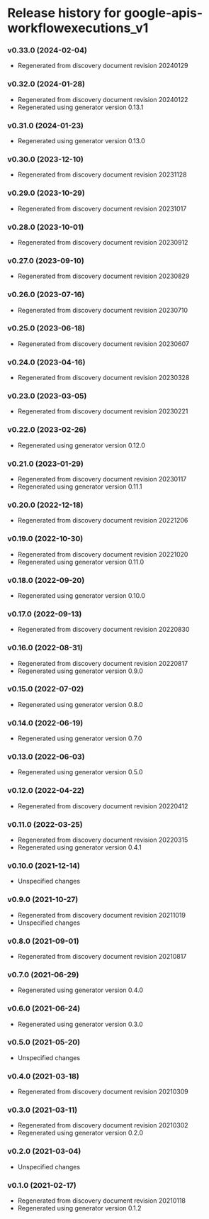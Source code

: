 # Release history for google-apis-workflowexecutions_v1

### v0.33.0 (2024-02-04)

* Regenerated from discovery document revision 20240129

### v0.32.0 (2024-01-28)

* Regenerated from discovery document revision 20240122
* Regenerated using generator version 0.13.1

### v0.31.0 (2024-01-23)

* Regenerated using generator version 0.13.0

### v0.30.0 (2023-12-10)

* Regenerated from discovery document revision 20231128

### v0.29.0 (2023-10-29)

* Regenerated from discovery document revision 20231017

### v0.28.0 (2023-10-01)

* Regenerated from discovery document revision 20230912

### v0.27.0 (2023-09-10)

* Regenerated from discovery document revision 20230829

### v0.26.0 (2023-07-16)

* Regenerated from discovery document revision 20230710

### v0.25.0 (2023-06-18)

* Regenerated from discovery document revision 20230607

### v0.24.0 (2023-04-16)

* Regenerated from discovery document revision 20230328

### v0.23.0 (2023-03-05)

* Regenerated from discovery document revision 20230221

### v0.22.0 (2023-02-26)

* Regenerated using generator version 0.12.0

### v0.21.0 (2023-01-29)

* Regenerated from discovery document revision 20230117
* Regenerated using generator version 0.11.1

### v0.20.0 (2022-12-18)

* Regenerated from discovery document revision 20221206

### v0.19.0 (2022-10-30)

* Regenerated from discovery document revision 20221020
* Regenerated using generator version 0.11.0

### v0.18.0 (2022-09-20)

* Regenerated using generator version 0.10.0

### v0.17.0 (2022-09-13)

* Regenerated from discovery document revision 20220830

### v0.16.0 (2022-08-31)

* Regenerated from discovery document revision 20220817
* Regenerated using generator version 0.9.0

### v0.15.0 (2022-07-02)

* Regenerated using generator version 0.8.0

### v0.14.0 (2022-06-19)

* Regenerated using generator version 0.7.0

### v0.13.0 (2022-06-03)

* Regenerated using generator version 0.5.0

### v0.12.0 (2022-04-22)

* Regenerated from discovery document revision 20220412

### v0.11.0 (2022-03-25)

* Regenerated from discovery document revision 20220315
* Regenerated using generator version 0.4.1

### v0.10.0 (2021-12-14)

* Unspecified changes

### v0.9.0 (2021-10-27)

* Regenerated from discovery document revision 20211019
* Unspecified changes

### v0.8.0 (2021-09-01)

* Regenerated from discovery document revision 20210817

### v0.7.0 (2021-06-29)

* Regenerated using generator version 0.4.0

### v0.6.0 (2021-06-24)

* Regenerated using generator version 0.3.0

### v0.5.0 (2021-05-20)

* Unspecified changes

### v0.4.0 (2021-03-18)

* Regenerated from discovery document revision 20210309

### v0.3.0 (2021-03-11)

* Regenerated from discovery document revision 20210302
* Regenerated using generator version 0.2.0

### v0.2.0 (2021-03-04)

* Unspecified changes

### v0.1.0 (2021-02-17)

* Regenerated from discovery document revision 20210118
* Regenerated using generator version 0.1.2

